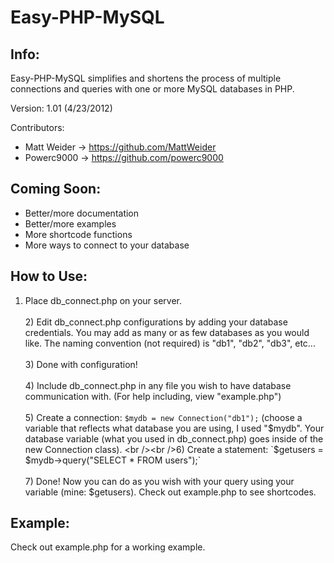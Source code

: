 Easy-PHP-MySQL
==============

Info:
-----

Easy-PHP-MySQL simplifies and shortens the process of multiple connections and queries with one or more MySQL databases in PHP.

Version: 1.01 (4/23/2012)

Contributors:
* Matt Weider -> https://github.com/MattWeider
* Powerc9000 -> https://github.com/powerc9000

Coming Soon:
------------

* Better/more documentation
* Better/more examples
* More shortcode functions
* More ways to connect to your database

How to Use:
-----------

1) Place db_connect.php on your server.
<br /><br />2) Edit db_connect.php configurations by adding your database credentials.  You may add as many or as few databases as you would like.  The naming convention (not required) is "db1", "db2", "db3", etc...
<br /><br />3) Done with configuration!
<br /><br />4) Include db_connect.php in any file you wish to have database communication with. (For help including, view "example.php")
<br /><br />5) Create a connection: `$mydb = new Connection("db1");` (choose a variable that reflects what database you are using, I used "$mydb".  Your database variable (what you used in db_connect.php) goes inside of the new Connection class).
<br /><br />6) Create a statement: `$getusers = $mydb->query("SELECT * FROM users");`
<br /><br />7) Done!  Now you can do as you wish with your query using your variable (mine: $getusers).  Check out example.php to see shortcodes.

Example:
--------

Check out example.php for a working example.